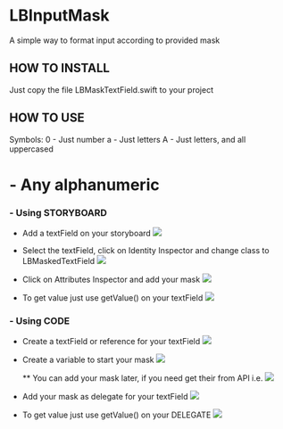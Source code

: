 # LBInputMask

A simple way to format input according to provided mask


## HOW TO INSTALL

Just copy the file LBMaskTextField.swift to your project

## HOW TO USE

Symbols: 
 0 - Just number
 a - Just letters
 A - Just letters, and all uppercased
 # - Any alphanumeric

  ### - Using STORYBOARD
   * Add a textField on your storyboard
         ![](https://image.ibb.co/nw3e5A/Screen-Shot-2018-11-07-at-14-28-33.png)

   * Select the textField, click on Identity Inspector and change class to LBMaskedTextField
         ![](https://image.ibb.co/cEFFdV/Screen-Shot-2018-11-07-at-14-30-14.png)

   * Click on Attributes Inspector and add your mask
         ![](https://image.ibb.co/b5KfCq/Screen-Shot-2018-11-07-at-14-49-54.png)

   * To get value just use getValue() on your textField
         ![](https://image.ibb.co/fa3RJV/Screen-Shot-2018-11-07-at-14-52-04.png)


  ### - Using CODE
   * Create a textField or reference for your textField
         ![](https://image.ibb.co/efu8yV/Screen-Shot-2018-11-07-at-14-36-59.png)

   * Create a variable to start your mask
         ![](https://image.ibb.co/dC8yXq/Screen-Shot-2018-11-07-at-14-54-24.png)

       ** You can add your mask later, if you need get their from API i.e.
               ![](https://image.ibb.co/gfMSsq/Screen-Shot-2018-11-07-at-14-40-18.png)

   * Add your mask as delegate for your textField
        ![](https://image.ibb.co/dpzadV/Screen-Shot-2018-11-07-at-14-41-13.png)

   * To get value just use getValue() on your DELEGATE
        ![](https://image.ibb.co/j2W5dV/Screen-Shot-2018-11-07-at-14-43-34.png)
  
